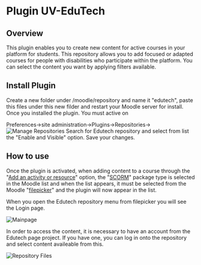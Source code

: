 # Plugin UV-EduTech

## Overview

This plugin enables you to create new content for active courses in your platform for students. This repository allows you to add focused or adapted courses for people with disabilities who participate within the platform. You can select the content you want by applying filters available.

## Install Plugin

Create a new folder under /moodle/repository and name it "edutech", paste this files under this new filder and restart your Moodle server for install.
Once you installed the plugin. You must active on 

Preferences->site administration->Plugins->Repositories->![Manage Repositories](https://github.com/EdutechUVPlugin/EdutechUVPlugin/tree/main/pix/image2.jpg?raw=true)
Search for Edutech repository and select from list the "Enable and Visible" option.
Save your changes.

## How to use

Once the plugin is activated, when adding content to a course through the "[Add an activity or resource](https://github.com/EdutechUVPlugin/EdutechUVPlugin/tree/main/pix/image4.jpg?raw=true)" option, the "[SCORM](https://github.com/EdutechUVPlugin/EdutechUVPlugin/tree/main/pix/image3.jpg?raw=true)" package type is selected in the Moodle list and when the list appears, it must be selected from the Moodle "[filepicker](https://github.com/EdutechUVPlugin/EdutechUVPlugin/tree/main/pix/image5.jpg?raw=true)" and the plugin will now appear in the list.

When you open the Edutech repository menu from filepicker you will see the Login page.

![Mainpage](https://github.com/EdutechUVPlugin/EdutechUVPlugin/tree/main/pix/image1.jpg?raw=true)

In order to access the content, it is necessary to have an account from the Edutech page project. If you have one, you can log in onto the repository and select content availeable from this.

![Repository Files](https://github.com/EdutechUVPlugin/EdutechUVPlugin/tree/main/pix/image6.jpg?raw=true)


